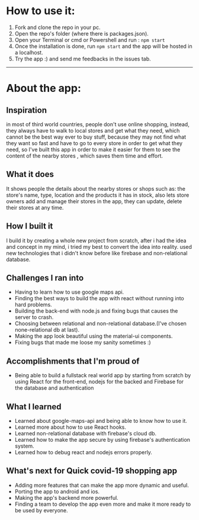 # How to use it:
1. Fork and clone the repo in your pc.
2. Open the repo's folder (where there is packages.json).
3. Open your Terminal or cmd or Powershell and run : `npm start`
4. Once the installation is done, run `npm start` and the app will be hosted in a localhost.
5. Try the app :) and send me feedbacks in the issues tab.
___  

# About the app:
## Inspiration
in most of third world countries, people don't use online shopping, instead, they always have to walk to local stores and get what they need, which cannot be the best way ever to buy stuff, because they may not find what they want so fast and have to go to every store in order to get what they need, so I've built this app in order to make it easier for them to see the content of the nearby stores , which saves them time and effort.

## What it does
It shows people the details about the nearby stores or shops such as: the store's name, type, location and the products it has in stock, also lets store owners add and manage their stores in the app, they can update, delete their stores at any time.

## How I built it
I build it by creating a whole new project from scratch, after i had the idea and concept in my mind, i tried my best to convert the idea into reality. used new technologies that i didn't know before like firebase and non-relational database.

## Challenges I ran into
- Having to learn how to use google maps api.
- Finding the best ways to build the app with react without running into hard problems.
- Building the back-end with node.js and fixing bugs that causes the server to crash.
- Choosing between relational and non-relational database.(I've chosen none-relational db at last).
- Making the app look beautiful using the material-ui components.
- Fixing bugs that made me loose my sanity sometimes :)

## Accomplishments that I'm proud of
- Being able to build a fullstack real world app by starting from scratch by using React for the front-end, nodejs for the backed and Firebase for the database and authentication

## What I learned
- Learned about google-maps-api and being able to know how to use it.
- Learned more about how to use React hooks.
- Learned non-relational database with firebase's cloud db.
- Learned how to make the app secure by using firebase's authentication system.
- Learned how to debug react and nodejs errors properly.

## What's next for Quick covid-19 shopping app
- Adding more features that can make the app more dynamic and useful.
- Porting the app to android and ios.
- Making the app's backend more powerful.
- Finding a team to develop the app even more and make it more ready to be used by everyone.
